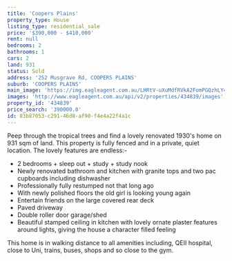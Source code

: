 ```yaml
---
title: 'Coopers Plains'
property_type: House
listing_type: residential_sale
price: '$390,000 - $410,000'
rent: null
bedrooms: 2
bathrooms: 1
cars: 2
land: 931
status: Sold
address: '252 Musgrave Rd, COOPERS PLAINS'
suburb: 'COOPERS PLAINS'
main_image: 'https://img.eagleagent.com.au/LHRtV-uXuMdfRVkA2FomPGQzhLY=/1280x854/smart/https://s3-us-west-2.amazonaws.com/eagleagent-orig/images/6818206/104125113-image-M.jpg'
images: 'http://www.eagleagent.com.au/api/v2/properties/434839/images'
property_id: '434839'
price_search: '390000.0'
id: 83b87053-c291-46d8-af90-f4e4a22f4a1c
---
```

Peep through the tropical trees and find a lovely renovated 1930's home on 931 sqm of land.  This property is fully fenced and in a private, quiet location.  The lovely features are endless:-

- 2 bedrooms + sleep out + study + study nook
- Newly renovated bathroom and kitchen with granite tops and two pac cupboards including dishwasher
- Professionally fully restumped not that long ago
- With newly polished floors the old girl is looking young again
- Entertain friends on the large covered rear deck
- Paved driveway
- Double roller door garage/shed
- Beautiful stamped ceiling in kitchen with lovely ornate plaster features around lights,  giving the house a character filled feeling

This home is in walking distance to all amenities including, QEII hospital, close to Uni, trains, buses, shops and so close to the gym.